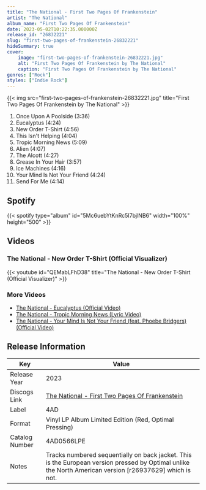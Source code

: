 ```yaml
---
title: "The National - First Two Pages Of Frankenstein"
artist: "The National"
album_name: "First Two Pages Of Frankenstein"
date: 2023-05-02T10:22:35.000000Z
release_id: "26832221"
slug: "first-two-pages-of-frankenstein-26832221"
hideSummary: true
cover:
    image: "first-two-pages-of-frankenstein-26832221.jpg"
    alt: "First Two Pages Of Frankenstein by The National"
    caption: "First Two Pages Of Frankenstein by The National"
genres: ["Rock"]
styles: ["Indie Rock"]
---
```


{{< img src="first-two-pages-of-frankenstein-26832221.jpg" title="First Two Pages Of Frankenstein by The National" >}}

<!-- section break -->

1. Once Upon A Poolside (3:36)
2. Eucalyptus (4:24)
3. New Order T-Shirt (4:56)
4. This Isn't Helping (4:04)
5. Tropic Morning News (5:09)
6. Alien (4:07)
7. The Alcott (4:27)
8. Grease In Your Hair (3:57)
9. Ice Machines (4:16)
10. Your Mind Is Not Your Friend (4:24)
11. Send For Me (4:14)

<!-- section break -->


## Spotify
{{< spotify type="album" id="5Mc6uebYtKnRc5I7bjlNB6" width="100%" height="500" >}}



## Videos
### The National - New Order T-Shirt (Official Visualizer)
{{< youtube id="QEMabLFhD38" title="The National - New Order T-Shirt (Official Visualizer)" >}}<br>

### More Videos

- [The National - Eucalyptus (Official Video)](https://www.youtube.com/watch?v=MSywJt3VlUM)
- [The National - Tropic Morning News (Lyric Video)](https://www.youtube.com/watch?v=zdU0qwZKLfU)
- [The National - Your Mind Is Not Your Friend (feat. Phoebe Bridgers) (Official Video)](https://www.youtube.com/watch?v=KrCTNeuvmqA)


## Release Information
|  Key           | Value                                                |
| ---------------| ---------------------------------------------------- |
| Release Year   | 2023                                   |
| Discogs Link   | [The National - First Two Pages Of Frankenstein](https://www.discogs.com/release/26832221-The-National-First-Two-Pages-Of-Frankenstein) |
| Label          | 4AD |
| Format         | Vinyl LP Album Limited Edition (Red, Optimal Pressing) |
| Catalog Number | 4AD0566LPE |
| Notes | Tracks numbered sequentially on back jacket.  This is the European version pressed by Optimal unlike the North American version [r26937629] which is not. |